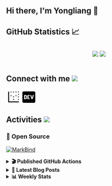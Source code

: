 ## Hi there, I'm Yongliang 👋 

## GitHub Statistics :chart_with_upwards_trend:
<div align="center">
<div style="display: flex; align-items: center; justify-content: center;">

[![](https://github-readme-stats.vercel.app/api?username=tlylt&show_icons=true&theme=tokyonight&hide_border=true&locale=en)](https://github.com/tlylt)
[![](https://github-readme-streak-stats.herokuapp.com/?user=tlylt&theme=tokyonight&hide_border=true)](https://github.com/tlylt)
</div>
</div>

## Connect with me <img src="https://media.giphy.com/media/2wh5K5yE3ulp3xgYcG/giphy-downsized.gif" width="30">

<a href="https://www.yongliangliu.com/" target="_blank"><img align="center" src="static/site-icon.png" alt="yongliangliu.com" height="40" width="40" /></a>
<a href="https://dev.to/tlylt" target="_blank"><img align="center" src="static/dev-badge.svg" alt="dev.to/tlylt" height="35" width="35" /></a>

## Activities <img src="https://media.giphy.com/media/WUlplcMpOCEmTGBtBW/giphy.gif" width="30">

### 🔭 Open Source

[![MarkBind](https://github-readme-stats.vercel.app/api/pin/?username=markbind&repo=markbind)](https://github.com/MarkBind/markbind)

<details>
<summary> <b>🎬 Published GitHub Actions </b> </summary>

[![install-graphviz](https://github-readme-stats.vercel.app/api/pin/?username=tlylt&repo=install-graphviz)](https://github.com/tlylt/install-graphviz)

[![reposense-action](https://github-readme-stats.vercel.app/api/pin/?username=tlylt&repo=reposense-action)](https://github.com/tlylt/reposense-action)

[![markbin-action](https://github-readme-stats.vercel.app/api/pin/?username=markbind&repo=markbind-action)](https://github.com/MarkBind/markbind-action)

</details>

<details>
<summary> <b>📕 Latest Blog Posts</b> </summary>

<!-- BLOG-POST-LIST:START -->
- [Open Source Software &lpar;OSS&rpar; Developer Journey](https://www.yongliangliu.com/blog/oss-dev-logs/)
- [Crossing abstraction barrier between parent and child class](https://www.yongliangliu.com/blog/cross-abstraction-barrier-between-parent-child/)
- [Intermediate GitHub CI Workflow Walk Through](https://www.yongliangliu.com/blog/intermediate-github-ci-workflow-walk-through/)
- [RooFind](https://www.yongliangliu.com/blog/roofind/)
- [Prove that the problem of determining whether a graph is connected is evasive](https://www.yongliangliu.com/blog/prove-graph-check-connected-evasive/)
<!-- BLOG-POST-LIST:END -->

</details>

<details>
<summary> <b>📊 Weekly Stats</b> </summary>

<!--START_SECTION:waka-->
![Code Time](http://img.shields.io/badge/Code%20Time-460%20hrs%206%20mins-blue)

**🐱 My GitHub Data** 

> 🏆 3,740 Contributions in the Year 2022
 > 
> 📦 297.2 kB Used in GitHub's Storage 
 > 
> 🚫 Not Opted to Hire
 > 
> 📜 122 Public Repositories 
 > 
> 🔑 19 Private Repositories  
 > 
**I'm an Early 🐤** 

```text
🌞 Morning    415 commits    ███████░░░░░░░░░░░░░░░░░░   27.78% 
🌆 Daytime    393 commits    ██████░░░░░░░░░░░░░░░░░░░   26.31% 
🌃 Evening    564 commits    █████████░░░░░░░░░░░░░░░░   37.75% 
🌙 Night      122 commits    ██░░░░░░░░░░░░░░░░░░░░░░░   8.17%

```
📅 **I'm Most Productive on Friday** 

```text
Monday       205 commits    ███░░░░░░░░░░░░░░░░░░░░░░   13.72% 
Tuesday      161 commits    ██░░░░░░░░░░░░░░░░░░░░░░░   10.78% 
Wednesday    235 commits    ████░░░░░░░░░░░░░░░░░░░░░   15.73% 
Thursday     208 commits    ███░░░░░░░░░░░░░░░░░░░░░░   13.92% 
Friday       270 commits    ████░░░░░░░░░░░░░░░░░░░░░   18.07% 
Saturday     211 commits    ███░░░░░░░░░░░░░░░░░░░░░░   14.12% 
Sunday       204 commits    ███░░░░░░░░░░░░░░░░░░░░░░   13.65%

```


📊 **This Week I Spent My Time On** 

```text
⌚︎ Time Zone: Asia/Singapore

💬 Programming Languages: 
Markdown                 1 hr 29 mins        █████████░░░░░░░░░░░░░░░░   38.7% 
JavaScript               1 hr 12 mins        ███████░░░░░░░░░░░░░░░░░░   31.25% 
JSON                     19 mins             ██░░░░░░░░░░░░░░░░░░░░░░░   8.44% 
Nginx configuration file 15 mins             █░░░░░░░░░░░░░░░░░░░░░░░░   6.9% 
Docker                   11 mins             █░░░░░░░░░░░░░░░░░░░░░░░░   5.01%

```


 Last Updated on 01/09/2022 00:41:12 UTC
<!--END_SECTION:waka-->

</details>
